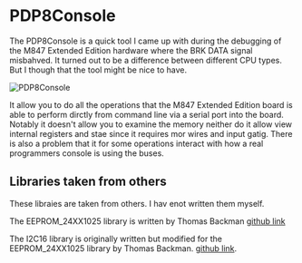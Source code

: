 # PDP8Console

The PDP8Console is a quick tool I came up with during the debugging of the M847 Extended Edition hardware where the BRK DATA signal misbahved. It turned out to be a difference between different CPU types. But I though that the tool might be nice to have.

![PDP8Console](https://i.imgur.com/YOpf1co.png)

It allow you to do all the operations that the M847 Extended Edition board is able to perform dirctly from command line via a serial port into the board. Notably it doesn't allow you to examine the memory neither do it allow view internal registers and stae since it requires mor wires and input gatig. There is also a problem that it for some operations interact with how a real programmers console is using the buses.

## Libraries taken from others

These libraies are taken from others. I hav enot written them myself.

The EEPROM_24XX1025 library is written by Thomas Backman [github link](https://github.com/exscape/electronics/tree/master/Arduino/Libraries/EEPROM/EEPROM_24XX1025)

The I2C16 library is originally written but modified for the EEPROM_24XX1025 library by Thomas Backman. [github link](https://github.com/exscape/electronics/tree/master/Arduino/Libraries/EEPROM/I2C16).